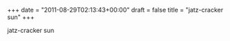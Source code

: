 +++
date = "2011-08-29T02:13:43+00:00"
draft = false
title = "jatz-cracker sun"
+++
<p>jatz-cracker sun</p> 
